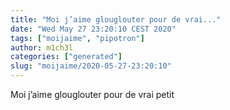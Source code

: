 ```yaml
---
title: "Moi j’aime glouglouter pour de vrai..."
date: "Wed May 27 23:20:10 CEST 2020"
tags: ["moijaime", "pipotron"]
author: m1ch3l
categories: ["generated"]
slug: "moijaime/2020-05-27-23:20:10"
---
```


Moi j’aime glouglouter pour de vrai petit
